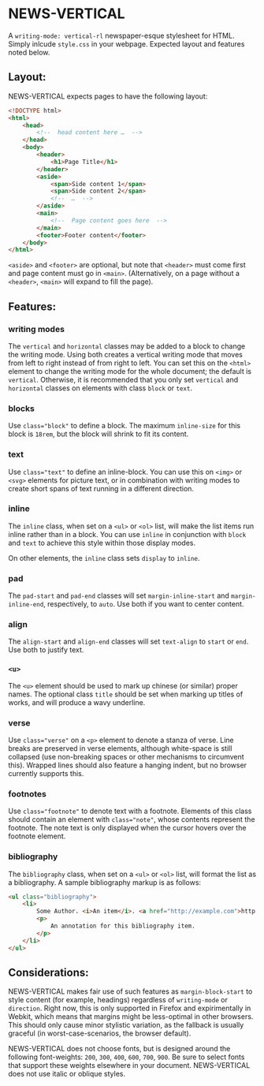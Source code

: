 #  NEWS-VERTICAL  #

A `writing-mode: vertical-rl` newspaper-esque stylesheet for HTML.
Simply inlcude `style.css` in your webpage.
Expected layout and features noted below.

##  Layout:  ##

NEWS-VERTICAL expects pages to have the following layout:

```html
<!DOCTYPE html>
<html>
    <head>
        <!--  head content here …  -->
    </head>
    <body>
        <header>
            <h1>Page Title</h1>
        </header>
        <aside>
            <span>Side content 1</span>
            <span>Side content 2</span>
            <!--  …  -->
        </aside>
        <main>
            <!--  Page content goes here  -->
        </main>
        <footer>Footer content</footer>
    </body>
</html>
```

`<aside>` and `<footer>` are optional, but note that `<header>` must come first and page content must go in `<main>`.
(Alternatively, on a page without a `<header>`, `<main>` will expand to fill the page).

##  Features:  ##

###  writing modes  ###

The `vertical` and `horizontal` classes may be added to a block to change the writing mode.
Using both creates a vertical writing mode that moves from left to right instead of from right to left.
You can set this on the `<html>` element to change the writing mode for the whole document; the default is `vertical`.
Otherwise, it is recommended that you only set `vertical` and `horizontal` classes on elements with class `block` or `text`.

###  blocks  ###

Use `class="block"` to define a block. The maximum `inline-size` for this block is `18rem`, but the block will shrink to fit its content.

###  text  ###

Use `class="text"` to define an inline-block.
You can use this on `<img>` or `<svg>` elements for picture text, or in combination with writing modes to create short spans of text running in a different direction.

###  inline  ###

The `inline` class, when set on a `<ul>` or `<ol>` list, will make the list items run inline rather than in a block.
You can use `inline` in conjunction with `block` and `text` to achieve this style within those display modes.

On other elements, the `inline` class sets `display` to `inline`.

###  pad  ###

The `pad-start` and `pad-end` classes will set `margin-inline-start` and `margin-inline-end`, respectively, to `auto`.
Use both if you want to center content.

###  align  ###

The `align-start` and `align-end` classes will set `text-align` to `start` or `end`.
Use both to justify text.

###  `<u>`  ###

The `<u>` element should be used to mark up chinese (or similar) proper names.
The optional class `title` should be set when marking up titles of works, and will produce a wavy underline.

###  verse  ###

Use `class="verse"` on a `<p>` element to denote a stanza of verse.
Line breaks are preserved in verse elements, although white-space is still collapsed (use non-breaking spaces or other mechanisms to circumvent this).
Wrapped lines should also feature a hanging indent, but no browser currently supports this.

###  footnotes  ###

Use `class="footnote"` to denote text with a footnote.
Elements of this class should contain an element with `class="note"`, whose contents represent the footnote.
The note text is only displayed when the cursor hovers over the footnote element.

###  bibliography  ###

The `bibliography` class, when set on a `<ul>` or `<ol>` list, will format the list as a bibliography.
A sample bibliography markup is as follows:

```html
<ul class="bibliography">
    <li>
        Some Author. <i>An item</i>. <a href="http://example.com">http://example.com</a>.
        <p>
            An annotation for this bibliography item.
        </p>
    </li>
</ul>
```

##  Considerations:  ##

NEWS-VERTICAL makes fair use of such features as `margin-block-start` to style content (for example, headings) regardless of `writing-mode` or `direction`.
Right now, this is only supported in Firefox and expirimentally in Webkit, which means that margins might be less-optimal in other browsers.
This should only cause minor stylistic variation, as the fallback is usually graceful (in worst-case-scenarios, the browser default).

NEWS-VERTICAL does not choose fonts, but is designed around the following font-weights: `200`, `300`, `400`, `600`, `700`, `900`.
Be sure to select fonts that support these weights elsewhere in your document.
NEWS-VERTICAL does not use italic or oblique styles.
